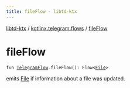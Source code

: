 ```yaml
---
title: fileFlow - libtd-ktx
---
```


[libtd-ktx](../index.html) / [kotlinx.telegram.flows](index.html) / [fileFlow](./file-flow.html)

# fileFlow

`fun `[`TelegramFlow`](../kotlinx.telegram.core/-telegram-flow/index.html)`.fileFlow(): Flow<`[`File`](https://tdlibx.github.io/td/docs/org/drinkless/td/libcore/telegram/TdApi/File.html)`>`

emits [File](https://tdlibx.github.io/td/docs/org/drinkless/td/libcore/telegram/TdApi/File.html) if information about a file was updated.


